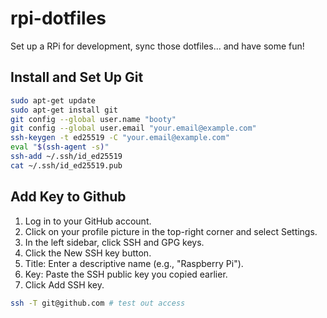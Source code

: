 # rpi-dotfiles

Set up a RPi for development, sync those dotfiles... and have some fun!

## Install and Set Up Git

```bash
sudo apt-get update
sudo apt-get install git
git config --global user.name "booty"
git config --global user.email "your.email@example.com"
ssh-keygen -t ed25519 -C "your.email@example.com"
eval "$(ssh-agent -s)"
ssh-add ~/.ssh/id_ed25519
cat ~/.ssh/id_ed25519.pub 
```

## Add Key to Github

1. Log in to your GitHub account.
2. Click on your profile picture in the top-right corner and select Settings.
3. In the left sidebar, click SSH and GPG keys.
4. Click the New SSH key button.
5. Title: Enter a descriptive name (e.g., "Raspberry Pi").
6. Key: Paste the SSH public key you copied earlier.
7. Click Add SSH key.

```bash
ssh -T git@github.com # test out access
```